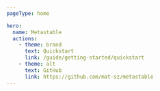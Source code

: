 ```yaml
---
pageType: home

hero:
  name: Metastable
  actions:
    - theme: brand
      text: Quickstart
      link: /guide/getting-started/quickstart
    - theme: alt
      text: GitHub
      link: https://github.com/mat-sz/metastable
---
```

